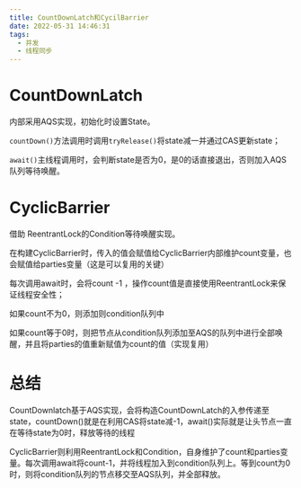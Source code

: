 ```yaml
---
title: CountDownLatch和CycilBarrier
date: 2022-05-31 14:46:31
tags:
  - 并发
  - 线程同步
---
```


# CountDownLatch

内部采用AQS实现，初始化时设置State。

`countDown()`方法调用时调用`tryRelease()`将state减一并通过CAS更新state；

`await()`主线程调用时，会判断state是否为0，是0的话直接退出，否则加入AQS队列等待唤醒。

<!--more-->

# CyclicBarrier

借助 ReentrantLock的Condition等待唤醒实现。

在构建CyclicBarrier时，传入的值会赋值给CyclicBarrier内部维护count变量，也会赋值给parties变量（这是可以复用的关键）

每次调用await时，会将count -1 ，操作count值是直接使用ReentrantLock来保证线程安全性；

如果count不为0，则添加则condition队列中

如果count等于0时，则把节点从condition队列添加至AQS的队列中进行全部唤醒，并且将parties的值重新赋值为count的值（实现复用）



# 总结

CountDownlatch基于AQS实现，会将构造CountDownLatch的入参传递至state，countDown()就是在利用CAS将state减-1，await()实际就是让头节点一直在等待state为0时，释放等待的线程

CyclicBarrier则利用ReentrantLock和Condition，自身维护了count和parties变量。每次调用await将count-1，并将线程加入到condition队列上。等到count为0时，则将condition队列的节点移交至AQS队列，并全部释放。

